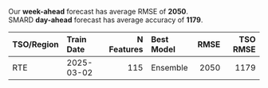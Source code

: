 
Our __week-ahead__ forecast has average RMSE of __2050__.  
SMARD __day-ahead__ forecast has average accuracy of __1179__. 
    
| TSO/Region   | Train Date   |   N Features | Best Model   |   RMSE |   TSO RMSE |
|:-------------|:-------------|-------------:|:-------------|-------:|-----------:|
| RTE          | 2025-03-02   |          115 | Ensemble     |   2050 |       1179 |